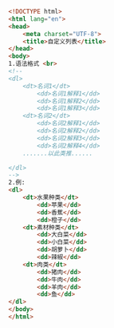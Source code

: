 
<BlogInfo id="142" title="20.自定义列表" author="白日梦想猿" pv=0 read_times=0 pre_cost_time="0分33秒" category="html5学习" tag_list="['html5学习']" create_time="2020.07.14 18:27:54" update_time="2020.07.14 18:34:32" />

```html
<!DOCTYPE html>
<html lang="en">
<head>
    <meta charset="UTF-8">
    <title>自定义列表</title>
</head>
<body>
1.语法格式 <br>
<!--
<dl>
    <dt>名词1</dt>
        <dd>名词1解释1</dd>
        <dd>名词1解释2</dd>
        <dd>名词1解释3</dd>
    <dt>名词2</dt>
        <dd>名词2解释1</dd>
        <dd>名词2解释2</dd>
        <dd>名词2解释3</dd>
        <dd>名词2解释4</dd>
    .......以此类推......

</dl>
-->
2.例:
<dl>
    <dt>水果种类</dt>
        <dd>苹果</dd>
        <dd>香蕉</dd>
        <dd>橙子</dd>
    <dt>素材种类</dt>
        <dd>大白菜</dd>
        <dd>小白菜</dd>
        <dd>胡萝卜</dd>
        <dd>辣椒</dd>
    <dt>肉类</dt>
        <dd>猪肉</dd>
        <dd>牛肉</dd>
        <dd>羊肉</dd>
        <dd>鱼</dd>
</dl>
</body>
</html>
```
